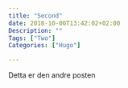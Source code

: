 ```yaml
---
title: "Second"
date: 2018-10-06T13:42:02+02:00
Description: ""
Tags: ["Two"]
Categories: ["Hugo"]

---
```


Detta er den andre posten